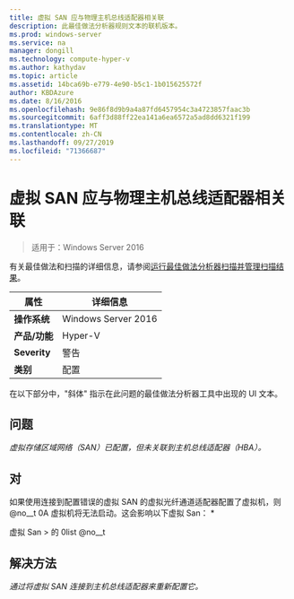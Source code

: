 ```yaml
---
title: 虚拟 SAN 应与物理主机总线适配器相关联
description: 此最佳做法分析器规则文本的联机版本。
ms.prod: windows-server
ms.service: na
manager: dongill
ms.technology: compute-hyper-v
ms.author: kathydav
ms.topic: article
ms.assetid: 14bca69b-e779-4e90-b5c1-1b015625572f
author: KBDAzure
ms.date: 8/16/2016
ms.openlocfilehash: 9e86f8d9b9a4a87fd6457954c3a4723857faac3b
ms.sourcegitcommit: 6aff3d88ff22ea141a6ea6572a5ad8dd6321f199
ms.translationtype: MT
ms.contentlocale: zh-CN
ms.lasthandoff: 09/27/2019
ms.locfileid: "71366687"
---
```

# <a name="a-virtual-san-should-be-associated-with-a-physical-host-bus-adapter"></a>虚拟 SAN 应与物理主机总线适配器相关联

>适用于：Windows Server 2016

有关最佳做法和扫描的详细信息，请参阅[运行最佳做法分析器扫描并管理扫描结果](https://go.microsoft.com/fwlink/p/?LinkID=223177)。  
  
|属性|详细信息|  
|-|-|  
|**操作系统**|Windows Server 2016|  
|**产品/功能**|Hyper-V|  
|**Severity**|警告|  
|**类别**|配置|  
  
  
在以下部分中，"斜体" 指示在此问题的最佳做法分析器工具中出现的 UI 文本。  
  
## <a name="issue"></a>**问题**  
*虚拟存储区域网络（SAN）已配置，但未关联到主机总线适配器（HBA）。*  
  
## <a name="impact"></a>**对**  
如果使用连接到配置错误的虚拟 SAN 的虚拟光纤通道适配器配置了虚拟机，则 @no__t 0A 虚拟机将无法启动。这会影响以下虚拟 San： *  
  
  
虚拟 San > 的 0list @no__t  
  
  
## <a name="resolution"></a>**解决方法**  
*通过将虚拟 SAN 连接到主机总线适配器来重新配置它。*  
  
  
  



